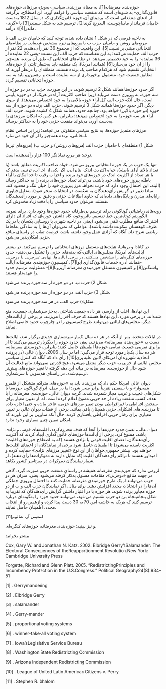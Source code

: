   حوزه‌بندی مغرضانه[1]، به معنای مرزبندی سیاسی-به‌ویژه مرزهای حوزه‌های قانون‌گذاری- به شیوه‌ای است که منفعت سیاسی را فراهم آورد. این اصطلاح، برگرفته از ادعای منتقدانی است که برمبنای آن، حوزه قانون‌گذاری که در سال 1812 به‌دست حامیان فرماندار ماساچوست، البدریج گری[2]، ترسیم شد به شکل سمندر[3] یا «گری-ماندر[4]» درآمد.

به ناحیه فرضی که در شکل 1 نشان داده شده، توجه کنید که حامیان حزب الف با مربع‌های روشن و حامیان حزب ب با مربع‌های تیره مشخص شده‌اند. در نظام‌های انتخاباتی مبتنی بر نسبت[5]، این واقعیت که از مجموع 36 نفر رأی‌دهنده، 22 نفر از حزب الف حمایت می‌کنند؛ به این معناست که حزب الف این نسبت -یعنی 22 نماینده از 36 نماینده- را به خود تخصیص می‌دهد. در نظام‌های انتخاباتی که طبق آن برنده، همه‌چیز را از آن خود می‌سازد[6] (همانند امریکا)، یک منطقه باید به‌شمار ثابتی از حوزه‌های انتخاباتی تقسیم شود که هرکدام صاحب یک برنده هستند. منطقه‌ای را درنظر آورید که مطابق جمعیت خود، مشمول برخورداری از سه نماینده است و ازهمین‌رو باید به سه حوزه انتخاباتی تقسیم گردد.

اگر حدود حوزه‌ها همانند شکل 2 ترسیم شوند، در این صورت، حزب ب در دو حوزه از سه حوزه، به پیروزی دست می‌یابد (زیرا صاحب اکثریت آراء در هریک از دو حوزه پایینی است، حال آنکه حزب الف کل آراء حوزه بالایی را به خود اختصاص می‌دهد). از سوی دیگر، اگر حدود حوزه‌ها همانند شکل 3 ترسیم شوند، حزب الف برنده دو حوزه از سه حوزه (دو حوزه بالایی) خواهد بود. چنانچه حدود، همانند شکل 4 کشیده شوند، حزب الف آراء هر سه حوزه را به خود اختصاص می‌دهد؛ بنابراین، هر کس که امکان مرزبندی را به‌دست آورد، می‌تواند منفعت حزبی خود را به حداکثر برساند.

مرزهای متمایز حوزه‌ها، به نتایج سیاسی متفاوتی می‌انجامد؛ زیرا بر اساس نظام انتخاباتی، برنده همه‌چیز را از آن خود می‌سازد،

شکل 1) منطقه‌ای با حامیان حزب الف (مربع‌های روشن) و حزب ب) (مربع‌های تیره)

توجه: هر مربع نمایانگر 100 هزار رأی‌دهنده است.

تنها یک حزب در یک حوزه انتخاباتی پیروز می‌شود، خواه صاحب اکثریت مطلق باشد (با تعداد بالای آرای باطله)، خواه اکثریت اندک؛ بنابراین، اگر یکی از احزاب، ترتیبی بدهد که با هر تعداد از اکثریت اندک در حوزه‌های خود برنده و احزاب رقیب تا حد امکان با آراء باطله پیروز حوزه‌های خود باشند، می‌تواند تعداد حوزه‌های برنده را به حداکثر رساند (البته، این احتمال وجود دارد که حزب نخواهد مرز پیروزی خود را خیلی تنگ و محدود کند، مبادا تغییر در گرایش رأی‌دهندگان به شکست در انتخابات منجر شود). به‌دلیل فناوری رایانه‌ای مدرن و پایگاه‌های داده‌ای که حاوی اطلاعات جزئی و دقیق در مورد رأی‌دهندگان هستند، می‌توان حدود سیاسی را با دقت زیاد مخدوش کرد.

رویه‌های ریاضیاتی گوناگونی برای ترسیم بی‌طرفانه حدود حوزه‌ها وجود دارد، برای نمونه، الگوریتم کوتاه‌ترین خط تقسیم. بااین‌وجود، گاه داشتن حوزه‌ای که افراد آن دارای اشتراک منافع مطلوب تلقی می‌شود (یعنی، در ناحیه شهری یا روستایی یکسان یا در یک طرف کوهستان سکونت داشته باشند)، عواملی که نمی‌توان آن‌ها را به سادگی به‌لحاظ ریاضی شرح داد. آنگاه که آزادی عمل وجود داشته باشد، فرصت تقلب در راستای منافع حزبی امکان‌پذیر می‌شود.

در کانادا و بریتانیا، هیئت‌های مستقل مرزهای انتخاباتی را ترسیم می‌کنند. در بیشتر ایالت‌های امریکا، مجلس‌های ایالتی-که بدنه‌های حزبی را تشکیل می‌دهند- حدود حوزه‌های کنگره‌ای را مشخص می‌کنند. در برخی ایالت‌ها، نهادی غیرحزبی یا دوحزبی -همانند اداره خدمات قانون‌گذاری ایوآ[7]، کمیسیون حوزه‌بندی مغرضانه ایالت واشنگتن[8] و کمیسیون مستقل حوزه‌بندی مغرضانه آریزونا[9]- مسئولیت ترسیم حدود را عهده‌دار هستند.

شکل 2) حزب ب، در دو حوزه از سه حوزه برنده می‌شود.

شکل 3) حزب الف، در دو حوزه از سه حوزه برنده می‌شود.

شکل4) حزب الف، در هر سه حوزه برنده می‌شود.

این نهادها، اغلب از وارسی هر داده جمعیت‌شناختی، به‌جز سرشماری جمعیت، منع شده‌اند. در برخی موارد، این نهادها هستند که حرف آخر را می‌زنند. در برخی از ایالت‌های دیگر، مجلس‌های ایالتی می‌توانند طرح کمیسیون را در چارچوب حدود خاصی اصلاح نمایند.

در ایالات متحده، پس از آنکه در هر ده سال یک‌بار سرشماری جدیدی برگزار شد، ایالت‌ها دست به «حوزه‌بندی مغرضانه» می‌زنند، یعنی حدود حوزه را دیگربار ترسیم می‌کنند تا از برابری تقریبی جمعیت تمامی حوزه‌ها اطمینان حاصل کنند؛ بنابراین، حوزه‌بندی مغرضانه، هر ده سال یک‌بار مورد توجه قرار می‌گیرد؛ اما در سال 2006، دیوان عالی (در پرونده اتحادیه شهروندان امریکای لاتین علیه پری[10]) رأی داد که آنگاه که کنترل سیاسی مجلس ایالتی از حزبی به حزب دیگر منتقل می‌شود، هیچ قدرتی نمی‌تواند مانع فعالیت آن شود حال از حوزه‌بندی مغرضانه در میانه این دهه گرفته تا تغییر حوزه‌هایِ پیش‌تر ترسیم‌شده، در راستای هم‌سویی با سرشماری.

دیوان عالی امریکا حکم داد که مرزبندی باید به «حوزه‌های متراکم متشکل از قلمرو همجوار» و با جمعیتی تقریباً برابر منجر شود؛ اما در عمل، انواع گوناگون حوزه‌ها با شکل‌های عجیب و غریب مجاز شمرده شدند. گرچه دیوان عالی، حوزه‌بندی مغرضانه را با هدف کسب منفعت زیاده از حد حزبی ممنوع اعلام کرده است، اما از تعیین معیار برای سنجش افراطی یا غیرافراطی بودن تغییر مرزهای حزبی، عاجز مانده و حتی اجازه داده تا مرزبندی‌های آشکارای حزبی همچنان باقی بمانند. برخی از قضات دیوان عالی بر تعیین معیاری برای رفتار حزبی افراطی پافشاری کرده، حال آنکه سایرین بر این باورند که امکان تعیین چنین معیاری وجود ندارد.

دیوان عالی، تعیین حدود حوزه‌ها را آنجا که هدف محروم‌کردن اقلیت‌های قومی و نژادی باشد، ممنوع کرد. برخی از ایالت‌ها حوزه‌های قانون‌گذاری ایجاد کردند که اکثریت رأی‌دهندگان، اعضای اقلیت قومی یا نژادی هستند (که به اصطلاح حوزه‌های اقلیت-اکثریت نامیده می‌شود) تا اطمینان حاصل شود برخی از نمایندگان، از اعضای اقلیت‌ها خواهند بود. بیشتر جمهوری‌خواهان از این نوع «تغییر مرزهای نژادی» حمایت کرده و امیداور هستند تا تراکم رأی‌دهندگان اقلیت (که تمایل دارند به دموکرات‌ها رأی دهند)، از شمار نمایندگان دموکرات در سرتاسر کشور بکاهد.

لزومی ندارد که حوزه‌بندی مغرضانه همیشه در راستای منفعت حزبی صورت گیرد. گاهی در جهت منافع «دوحزبی»، مقامات مسئول به‌کار گرفته می‌شود. یعنی، سران هر دو حزب می‌توانند از یک طرح حوزه‌بندی مغرضانه حمایت کنند تا احتمال پیروزی جملگی آن‌ها را در انتخابات مجدد افزایش دهند. برای مثال، اگر نمایندگان حزب الف و ب از دو حوزه مجاور برنده شوند، هر حوزه با در اختیار داشتن گرایش رأی‌دهندگان که تقریباً به شکل پنجاه‌پنجاه بین دو حزب تقسیم می‌شود، می‌توانند حدود حوزه را به‌گونه‌ای دوباره ترسیم کنند که هریک به حاشیه امن 70 به 30 دست پیدا کرده و ازهمین‌رو از انتخاب مجدد، اطمینان حاصل نمایند.

استیفن آر. شالوم[11]

و نیز ببینید: حوزه‌بندی مغرضانه، حوزه‌های کنگره‌ای.

بیشتر بخوانید

Cox, Gary W. and Jonathan N. Katz. 2002. Elbridge Gerry’sSalamander: The Electoral Consequences of theReapportionment Revolution.New York: Cambridge University Press

Forgette, Richard and Glenn Platt. 2005. “RedistrictingPrinciples and Incumbency Protection in the U.S.Congress.” Political Geography24(8):934–51

[1] . Gerrymandering

[2] . Elbridge Gerry

[3] . salamander

[4] . Gerry-mander

[5] . proportional voting systems

 [6] . winner-take-all voting system

 [7] . Iowa’sLegislative Service Bureau

 [8] . Washington State Redistricting Commission

 [9] . Arizona Independent Redistricting Commission

 [10] . League of United Latin American Citizens v. Perry

 [11] . Stephen R. Shalom

 

 

 

 

 

 